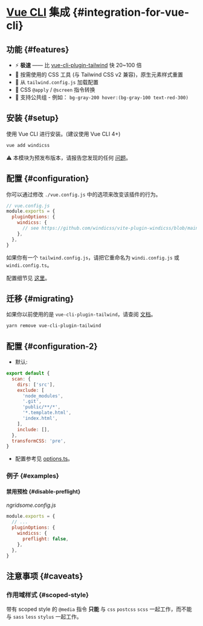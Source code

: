 <Logo name="vue" class="logo-float-xl"/>

# [Vue CLI](https://cli.vuejs.org) 集成 {#integration-for-vue-cli}

<PackageInfo name="vue-cli-plugin-windicss" author="harlan-zw" />

## 功能 {#features}

- ⚡️ **极速** —— 比 [vue-cli-plugin-tailwind](https://github.com/forsartis/vue-cli-plugin-tailwind) 快 20~100 倍
- 🧩 按需使用的 CSS 工具 (与 Tailwind CSS v2 兼容)，原生元素样式重置
- 🍃 从 `tailwind.config.js` 加载配置
- 📄 CSS `@apply` / `@screen` 指令转换
- 🎳 支持公共组 - 例如： `bg-gray-200 hover:(bg-gray-100 text-red-300)`

## 安装 {#setup}

使用 Vue CLI 进行安装。(建议使用 Vue CLI 4+)

```bash
vue add windicss
```

:warning: 本模块为预发布版本，请报告您发现的任何 [问题](https://github.com/windicss/vue-cli-plugin-windicss/issues)。

## 配置 {#configuration}

你可以通过修改 `./vue.config.js` 中的选项来改变该插件的行为。

```js
// vue.config.js
module.exports = {
  pluginOptions: {
    windicss: {
      // see https://github.com/windicss/vite-plugin-windicss/blob/main/packages/plugin-utils/src/options.ts
    },
  },
}
```

如果你有一个 `tailwind.config.js`，请把它重命名为 `windi.config.js` 或 `windi.config.ts`。

配置细节见 [这里](https://windicss.netlify.app/guide/configuration.html)。


## 迁移 {#migrating}

如果你以前使用的是 `vue-cli-plugin-tailwind`，请查阅 [文档](https://windicss.netlify.app/guide/migration.html)。

```bash
yarn remove vue-cli-plugin-tailwind
```

## 配置 {#configuration-2}

- 默认:

```js
export default {
  scan: {
    dirs: ['src'],
    exclude: [
      'node_modules',
      '.git',
      'public/**/*',
      '*.template.html',
      'index.html',
    ],
    include: [],
  },
  transformCSS: 'pre',
}
```  

- 配置参考见 [options.ts](https://github.com/windicss/vite-plugin-windicss/blob/main/packages/plugin-utils/src/options.ts)。

### 例子 {#examples}

#### 禁用预检 {#disable-preflight}

_ngridsome.config.js_

```js
module.exports = {
  // ...
  pluginOptions: {
    windicss: {
      preflight: false,
    },
  },
}
```

## 注意事项 {#caveats}

### 作用域样式 {#scoped-style}

带有 scoped style 的 `@media` 指令 **只能** 与 `css` `postcss` `scss` 一起工作，而不能与 `sass` `less` `stylus` 一起工作。
